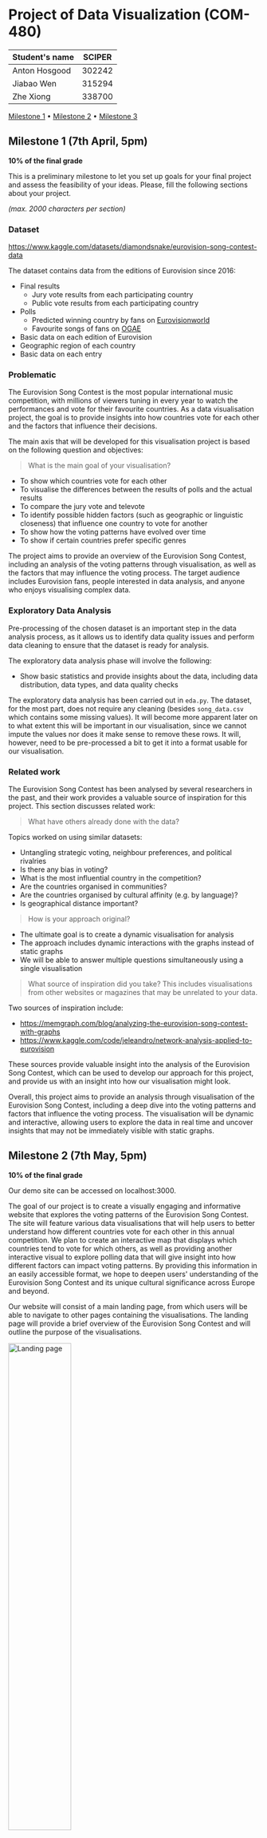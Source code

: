 # Project of Data Visualization (COM-480)

| Student's name | SCIPER |
| -------------- | ------ |
| Anton Hosgood  | 302242 |
| Jiabao Wen     | 315294 |
| Zhe Xiong      | 338700 |

[Milestone 1](#milestone-1) • [Milestone 2](#milestone-2) • [Milestone 3](#milestone-3)

## Milestone 1 (7th April, 5pm)

**10% of the final grade**

This is a preliminary milestone to let you set up goals for your final project and assess the feasibility of your ideas.
Please, fill the following sections about your project.

*(max. 2000 characters per section)*

### Dataset

https://www.kaggle.com/datasets/diamondsnake/eurovision-song-contest-data

The dataset contains data from the editions of Eurovision since 2016:

- Final results
  - Jury vote results from each participating country
  - Public vote results from each participating country
- Polls
  - Predicted winning country by fans on [Eurovisionworld](https://eurovisionworld.com/)
  - Favourite songs of fans on [OGAE](https://ogaeinternational.org/)
- Basic data on each edition of Eurovision
- Geographic region of each country
- Basic data on each entry

### Problematic

The Eurovision Song Contest is the most popular international music competition, with millions of viewers tuning in every year to watch the performances and vote for their favourite countries. As a data visualisation project, the goal is to provide insights into how countries vote for each other and the factors that influence their decisions.

The main axis that will be developed for this visualisation project is based on the following question and objectives:

> What is the main goal of your visualisation?

- To show which countries vote for each other
- To visualise the differences between the results of polls and the actual results
- To compare the jury vote and televote
- To identify possible hidden factors (such as geographic or linguistic closeness) that influence one country to vote for another
- To show how the voting patterns have evolved over time
- To show if certain countries prefer specific genres

The project aims to provide an overview of the Eurovision Song Contest, including an analysis of the voting patterns through visualisation, as well as the factors that may influence the voting process. The target audience includes Eurovision fans, people interested in data analysis, and anyone who enjoys visualising complex data.

### Exploratory Data Analysis

Pre-processing of the chosen dataset is an important step in the data analysis process, as it allows us to identify data quality issues and perform data cleaning to ensure that the dataset is ready for analysis.

The exploratory data analysis phase will involve the following:

- Show basic statistics and provide insights about the data, including data distribution, data types, and data quality checks

The exploratory data analysis has been carried out in `eda.py`. The dataset, for the most part, does not require any cleaning (besides `song_data.csv` which contains some missing values). It will become more apparent later on to what extent this will be important in our visualisation, since we cannot impute the values nor does it make sense to remove these rows. It will, however, need to be pre-processed a bit to get it into a format usable for our visualisation.

### Related work

The Eurovision Song Contest has been analysed by several researchers in the past, and their work provides a valuable source of inspiration for this project. This section discusses related work:

> What have others already done with the data?

Topics worked on using similar datasets:

- Untangling strategic voting, neighbour preferences, and political rivalries
- Is there any bias in voting?
- What is the most influential country in the competition?
- Are the countries organised in communities?
- Are the countries organised by cultural affinity (e.g. by language)?
- Is geographical distance important?

> How is your approach original?

- The ultimate goal is to create a dynamic visualisation for analysis
- The approach includes dynamic interactions with the graphs instead of static graphs
- We will be able to answer multiple questions simultaneously using a single visualisation

> What source of inspiration did you take? This includes visualisations from other websites or magazines that may be unrelated to your data.

Two sources of inspiration include:

- https://memgraph.com/blog/analyzing-the-eurovision-song-contest-with-graphs
- https://www.kaggle.com/code/jeleandro/network-analysis-applied-to-eurovision

These sources provide valuable insight into the analysis of the Eurovision Song Contest, which can be used to develop our approach for this project, and provide us with an insight into how our visualisation might look.

Overall, this project aims to provide an analysis through visualisation of the Eurovision Song Contest, including a deep dive into the voting patterns and factors that influence the voting process. The visualisation will be dynamic and interactive, allowing users to explore the data in real time and uncover insights that may not be immediately visible with static graphs.

## Milestone 2 (7th May, 5pm)

**10% of the final grade**

Our demo site can be accessed on localhost:3000.

The goal of our project is to create a visually engaging and informative website that explores the voting patterns of the Eurovision Song Contest. The site will feature various data visualisations that will help users to better understand how different countries vote for each other in this annual competition. We plan to create an interactive map that displays which countries tend to vote for which others, as well as providing another interactive visual to explore polling data that will give insight into how different factors can impact voting patterns. By providing this information in an easily accessible format, we hope to deepen users' understanding of the Eurovision Song Contest and its unique cultural significance across Europe and beyond.

Our website will consist of a main landing page, from which users will be able to navigate to other pages containing the visualisations. The landing page will provide a brief overview of the Eurovision Song Contest and will outline the purpose of the visualisations.

<img src="/img/landing_page.jpg" alt="Landing page" style="width: 50%; height: auto;">

### Visualising the Voting Data

Each country’s public and jury can allocate a set of points to other countries. In this visualisation, the user will be able to, for a chosen year, select a country and see where the country’s votes went. As shown below, arrows will come out from the country pointing to the countries which received votes. The more points a country receives, the bolder the arrow and the more prominent the shading of the country. There will be a three-way toggle which will allow us to view the televotes, jury votes, and the combined votes. Right-clicking will allow the user to switch the view and see which countries voted for the selected country.

To the side, we will have a bar chart that will also visualise the voting data. For example, in this case Germany gave the United Kingdom the most points, so the United Kingdom is at the top of the bar chart, has the boldest arrow pointing to it, and is most prominently shaded.

This visualisation will allow us to see in one frame how a country votes. By varying the year, we can see if the voting pattern is the similar over time. It will also allow us to see geographic clusters (e.g. we will be able to quickly confirm if the Nordic countries are all voting for each other).

<img src="/img/voting.jpg" alt="Voting" style="width: 50%; height: auto;">

The lectures that we will need for this visualisation are: Interactions, Dos and Don’ts, Design for Data Viz, Maps, Graph Visualization.

The tools that we will need are: HTML/JS for interactive webpage elements, and [barplot](https://d3-graph-gallery.com/barplot.html) and [connection map](https://d3-graph-gallery.com/connectionmap.html).

### Visualising the Polling Data

There are two main fan polls that take place before each edition of Eurovision to determine which countries are the fans’ favourites. Our data contains the average ranking of each country in both polls. It will be possible to explore the polls by selecting a year and which of the two polls the user would like to see. On the left, we will have a bar chart that will allow us to see who the favourites were each year. On the right, we will be able to select a country and a poll and view how that country’s placement in the poll has changed over time. This will allow us to discover insights such as whether a country is a consistently strong competitor or not.

<img src="/img/polling1.jpg" alt="Polling 1" style="width: 50%; height: auto;">

We will be able to select the year and country with drop down lists. Selecting a country will be done with the flags as they are more recognisable.

<img src="/img/polling2.jpg" alt="Polling 2" style="width: 50%; height: auto;">

The lectures that we will need for this visualisation are: Interactions, Dos and Don’ts, Design for Data Viz.

The tools that we will need are: HTML/JS for interactive webpage elements, and [barplot](https://d3-graph-gallery.com/barplot.html) and [line chart](https://d3-graph-gallery.com/line.html).

### Extra Ideas

The components of our site are isolated from each other, meaning that each page can be developed independently of each other. These visualisations will be our core, but should we successfully create them and wish to go further, we can use the song data. Here are some potential ideas:

- Plot distribution of act characteristics over time (e.g. percentage songs that are ballads each year, or average BPM)

- Visualise clusters of songs based on characteristics. We could use a clustering algorithm on the song characteristics to identify clusters of similar songs

## Milestone 3 (4th June, 5pm)

**80% of the final grade**

Website: https://com-480-data-visualization.github.io/project-2023-data-connoisseurs/

Process Book: https://github.com/com-480-data-visualization/project-2023-data-connoisseurs/blob/master/process_book.pdf

Screencast: 

## Late policy

- < 24h: 80% of the grade for the milestone
- < 48h: 70% of the grade for the milestone


